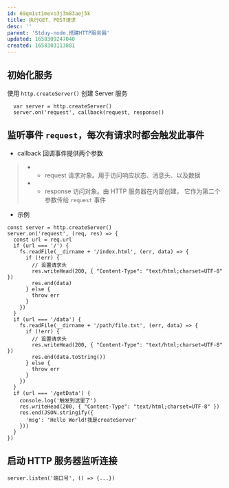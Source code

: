 ```yaml
---
id: 69qm1st1mevo3j3m83aej5k
title: 执行GET、POST请求
desc: ''
parent: 'Stduy-node.搭建HTTP服务器'
updated: 1658309247040
created: 1658303113881
---
```

## 初始化服务
使用 `http.createServer()` 创建 Server 服务
```
  var server = http.createServer()
  server.on('request', callback(request, response))
```

## 监听事件 `request`，每次有请求时都会触发此事件
- callback 回调事件提供两个参数
>- * request 请求对象。用于访问响应状态、消息头、以及数据
>- * response 访问对象。由 HTTP 服务器在内部创建， 它作为第二个参数传给 `request` 事件

- 示例
```
const server = http.createServer()
server.on('request', (req, res) => {
  const url = req.url
  if (url === '/') {
    fs.readFile(__dirname + '/index.html', (err, data) => {
      if (!err) {
        // 设置请求头
        res.writeHead(200, { "Content-Type": "text/html;charset=UTF-8" })
        res.end(data)
      } else {
        throw err
      }
    })
  }
  if (url === '/data') {
    fs.readFile(__dirname + '/path/file.txt', (err, data) => {
      if (!err) {
        // 设置请求头
        res.writeHead(200, { "Content-Type": "text/html;charset=UTF-8" })
        res.end(data.toString())
      } else {
        throw err
      }
    })
  }
  if (url === '/getData') {
    console.log('触发到这里了')
    res.writeHead(200, { "Content-Type": "text/html;charset=UTF-8" })
    res.end(JSON.stringify({
      'msg': 'Hello World!我是createServer'
    }))
  }
})
```
## 启动 HTTP 服务器监听连接
```
server.listen('端口号', () => {...})
```